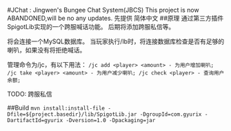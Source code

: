 #JChat : Jingwen's Bungee Chat System(JBCS)
This project is now ABANDONED,will be no any updates.
先提供 简体中文
##原理 
通过第三方插件SpigotLib实现的一个跨服喊话功能。
后期将添加跨服私信等。

将会连接一个MySQL数据库。
当玩家执行/lb时，将连接数据库检查是否有足够的喇叭，如果没有将拒绝喊话。

管理命令为/jc，有以下用法：
`/jc add <player> <amount> - 为用户增加喇叭;
/jc take <player> <amount> - 为用户减少喇叭;
/jc check <player> - 查询用户余额;`

TODO:
跨服私信

##Build
`mvn install:install-file -Dfile=${project.basedir}/lib/SpigotLib.jar -DgroupId=com.gyurix -DartifactId=gyurix -Dversion=1.0 -Dpackaging=jar
`
